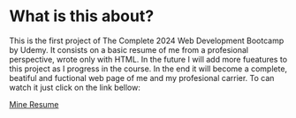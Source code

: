 # What is this about?

<p>
This is the first project of The Complete 2024 Web Development Bootcamp by Udemy. It consists on a basic resume of me from a profesional perspective, wrote only with HTML. In the future I will add more fueatures to this project as I progress in the course. In the end it will become a complete, beatiful and fuctional web page of me and my profesional carrier. To can watch it just click on the link bellow:<br>

<a href="https://cristianvlaicu.github.io/CapProject1_OnlineResume/" target= "_blank">Mine Resume</a>
</p>
